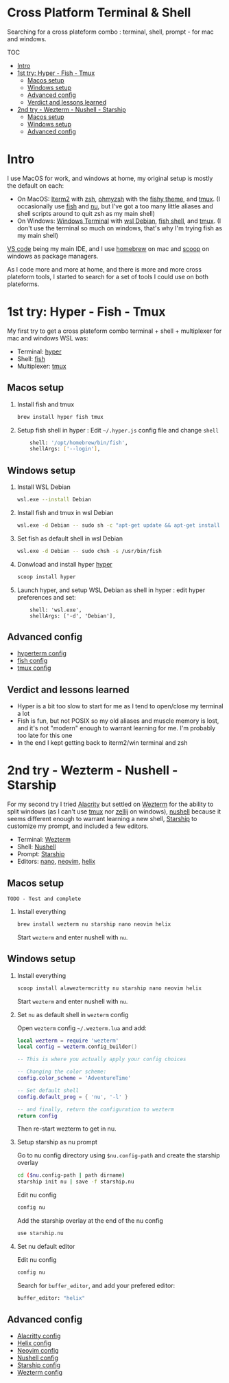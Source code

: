 # Cross Platform Terminal & Shell <!-- omit in toc -->
Searching for a cross plateform combo : terminal, shell, prompt - for mac and windows.

TOC
- [Intro](#intro)
- [1st try: Hyper - Fish - Tmux](#1st-try-hyper---fish---tmux)
	- [Macos setup](#macos-setup)
	- [Windows setup](#windows-setup)
	- [Advanced config](#advanced-config)
	- [Verdict and lessons learned](#verdict-and-lessons-learned)
- [2nd try - Wezterm - Nushell - Starship](#2nd-try---wezterm---nushell---starship)
	- [Macos setup](#macos-setup-1)
	- [Windows setup](#windows-setup-1)
	- [Advanced config](#advanced-config-1)

# Intro

I use MacOS for work, and windows at home, my original setup is mostly the default on each:

- On MacOS: [Iterm2](https://iterm2.com/) with [zsh](https://www.zsh.org/), [ohmyzsh](https://ohmyz.sh/) with the [fishy theme](https://github.com/ohmyzsh/ohmyzsh/wiki/Themes#fishy), and [tmux](https://github.com/tmux/tmux/wiki). (I occasionally use [fish](https://fishshell.com/) and [nu](https://www.nushell.sh/), but I've got a too many little aliases and shell scripts around to quit zsh as my main shell)
- On Windows: [Windows Terminal](https://aka.ms/terminal) with [wsl Debian](https://wiki.debian.org/InstallingDebianOn/Microsoft/Windows/SubsystemForLinux), [fish shell](https://fishshell.com/), and [tmux](https://github.com/tmux/tmux/wiki). (I don't use the terminal so much on windows, that's why I'm trying fish as my main shell)

[VS code](https://code.visualstudio.com/) being my main IDE, and I use [homebrew](https://brew.sh/) on mac and [scoop](https://scoop.sh/) on windows as package managers.

As I code more and more at home, and there is more and more cross plateform tools, I started to search for a set of tools I could use on both plateforms.

# 1st try: Hyper - Fish - Tmux

My first try to get a cross plateform combo terminal + shell + multiplexer for mac and windows WSL was:

- Terminal: [hyper](https://hyper.is/)
- Shell: [fish](https://fishshell.com/)
- Multiplexer: [tmux](https://github.com/tmux/tmux/wiki)

## Macos setup

1. Install fish and tmux
	```sh
	brew install hyper fish tmux
	```
2. Setup fish shell in hyper : Edit `~/.hyper.js` config file and change `shell`
	```sh
		shell: '/opt/homebrew/bin/fish',
		shellArgs: ['--login'],
	```

## Windows setup

1. Install WSL Debian
	```sh
	wsl.exe --install Debian
	```
1. Install fish and tmux in wsl Debian
	```sh
	wsl.exe -d Debian -- sudo sh -c "apt-get update && apt-get install fish tmux"
	```
1. Set fish as default shell in wsl Debian
	```sh
	wsl.exe -d Debian -- sudo chsh -s /usr/bin/fish
	```
1. Donwload and install hyper [hyper](https://hyper.is/)
	```sh
	scoop install hyper
	```
1. Launch hyper, and setup WSL Debian as shell in hyper : edit hyper preferences and set:
	```
		shell: 'wsl.exe',
		shellArgs: ['-d', 'Debian'],
	```

## Advanced config

- [hyperterm config](./advanced_configs/hyperterm-config.md)
- [fish config](./advanced_configs/fish-config.md)
- [tmux config](./advanced_configs/tmux-config.md)

## Verdict and lessons learned
- Hyper is a bit too slow to start for me as I tend to open/close my terminal a lot
- Fish is fun, but not POSIX so my old aliases and muscle memory is lost, and it's not "modern" enough to warrant learning for me. I'm probably too late for this one
- In the end I kept getting back to iterm2/win terminal and zsh

# 2nd try - Wezterm - Nushell - Starship

For my second try I tried [Alacrity](https://alacritty.org/) but settled on [Wezterm](https://wezfurlong.org/wezterm/index.html) for the ability to split windows (as I can't use [tmux](https://github.com/tmux/tmux/wiki) nor [zellij](https://zellij.dev/) on windows), [nushell](https://www.nushell.sh/) because it seems different enough to warrant learning a new shell, [Starship](https://starship.rs/) to customize my prompt, and included a few editors.

- Terminal: [Wezterm](https://wezfurlong.org/wezterm/index.html)
- Shell: [Nushell](https://www.nushell.sh/)
- Prompt: [Starship](https://starship.rs/)
- Editors: [nano](https://www.nano-editor.org/), [neovim](https://neovim.io/), [helix](https://helix-editor.com/)
  
## Macos setup

`TODO - Test and complete`

1. Install everything

	```sh
	brew install wezterm nu starship nano neovim helix
	```
	Start `wezterm` and enter nushell with `nu`.

## Windows setup

1. Install everything
   
	```sh
	scoop install alaweztermcritty nu starship nano neovim helix
	```
	Start `wezterm` and enter nushell with `nu`.

2. Set `nu` as default shell in `wezterm` config
   
	Open `wezterm` config `~/.wezterm.lua` and add:

	```lua
	local wezterm = require 'wezterm'
	local config = wezterm.config_builder()

	-- This is where you actually apply your config choices

	-- Changing the color scheme:
	config.color_scheme = 'AdventureTime'

	-- Set default shell
	config.default_prog = { 'nu', '-l' }

	-- and finally, return the configuration to wezterm
	return config
	```

	Then re-start wezterm to get in nu.

3. Setup starship as nu prompt
  
  	Go to nu config directory using `$nu.config-path` and create the starship overlay
	```sh
	cd ($nu.config-path | path dirname)
	starship init nu | save -f starship.nu
	```
  	Edit nu config
	```sh
	config nu
	```
	Add the starship overlay at the end of the nu config
	```sh
	use starship.nu
	```

4. Set nu default editor
   
	Edit nu config
	```sh
	config nu
	```
	Search for `buffer_editor`, and add your prefered editor:
	```sh
	buffer_editor: "helix" 
	```

## Advanced config

- [Alacritty config](./advanced_configs/alacritty-config.md)
- [Helix config](./advanced_configs/helix-config.md)
- [Neovim config](./advanced_configs/neovim-config.md)
- [Nushell config](./advanced_configs/nushell-config.md)
- [Starship config](./advanced_configs/starship-config.md)
- [Wezterm config](./advanced_configs/wezterm-config.md)
